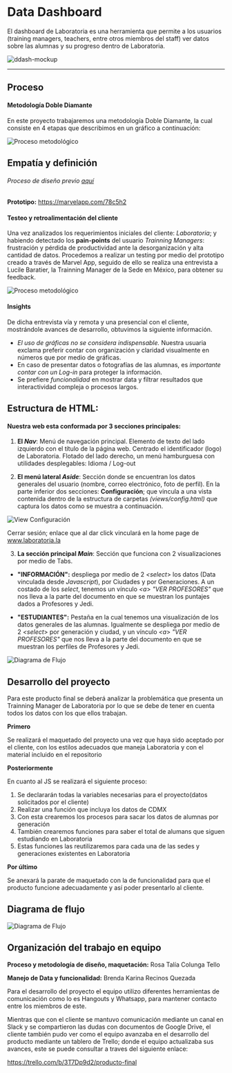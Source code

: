 # Data Dashboard

El dashboard de Laboratoria es una herramienta que permite a los usuarios (training managers, teachers, entre otros miembros del staff) ver datos sobre las alumnas y su progreso dentro de Laboratoria.

![ddash-mockup](https://user-images.githubusercontent.com/32855963/38580086-ab15bdbe-3cce-11e8-9298-6a40c5bf3407.jpg)

***

## Proceso
#### Metodología Doble Diamante

En este proyecto trabajaremos una metodología Doble Diamante, la cual consiste en 4 etapas que describimos en un gráfico a continuación:

![Proceso metodológico](assets/images/dash-lab-ddiam.jpg)


## Empatía y definición

###### Proceso de diseño previo [aquí](https://github.com/rosColunga/retos-ux#3-sketch-para-herramienta-dashboard-de-laboratoria)

**Prototipo:** https://marvelapp.com/78c5h2

#### Testeo y retroalimentación del cliente
Una vez analizados los requerimientos iniciales del cliente: *Laboratoria*; y habiendo detectado los **pain-points** del usuario *Trainning Managers*: frustración y pérdida de productividad ante la desorganización y alta cantidad de datos. Procedemos a realizar un testing por medio del prototipo creado a través de Marvel App, seguido de ello se realiza una entrevista a Lucile Baratier, la Trainning Manager de la Sede en México, para obtener su feedback.

![Proceso metodológico](assets/images/preguntas-cliente.png)

#### Insights
De dicha entrevista vía y remota y una presencial con el cliente, mostrándole avances de desarrollo, obtuvimos la siguiente información.
- *El uso de gráficas no se considera indispensable.* Nuestra usuaria exclama preferir contar con organización y claridad visualmente en números que por medio de gráficas.
- En caso de presentar datos o fotografías de las alumnas, es *importante contar con un Log-in* para proteger la información.
- Se prefiere *funcionalidad* en mostrar data y filtrar resultados que interactividad compleja o procesos largos.

## Estructura de HTML:

#### Nuestra web esta conformada por **3 secciones** principales:

  1. **El _Nav_**: Menú de navegación principal. Elemento de texto del lado izquierdo con el título de la página web. Centrado el identificador (logo) de Laboratoria. Flotado del lado derecho, un menú hamburguesa con utilidades desplegables: Idioma / Log-out

  2. **El menú lateral _Aside_**: Sección donde se encuentran los datos generales del usuario (nombre, correo electrónico, foto de perfil). En la parte inferior dos secciones: **Configuración**; que vincula a una vista contenida dentro de la estructura de carpetas _(views/config.html)_ que captura los datos como se muestra a continuación.

  ![View Configuración](assets/images/view.JPG)

  Cerrar sesión; enlace que al dar click vinculará en la home page de www.laboratoria.la

  3. **La sección principal _Main_**: Sección que funciona con 2 visualizaciones por medio de Tabs.
  - **"INFORMACIÓN":** despliega por medio de 2 _<select_> los datos (Data vinculada desde _Javascript_), por Ciudades y por Generaciones.
A un costado de los _select_, tenemos un vínculo _<a_> _"VER PROFESORES"_ que nos lleva a la parte del documento en que se muestran los puntajes dados a Profesores y Jedi.

 - **"ESTUDIANTES":** Pestaña en la cual tenemos una visualización de los datos generales de las alumnas. Igualmente se despliega por medio de 2 _<select_> por generación y ciudad, y un vínculo _<a_> _"VER PROFESORES"_ que nos lleva a la parte del documento en que se muestran los perfiles de Profesores y Jedi.

![Diagrama de Flujo](assets/images/diagrama-html.jpg)

## Desarrollo del proyecto

Para este producto final se deberá analizar la problemática que presenta un Trainning Manager de Laboratoria por lo que se debe de tener en cuenta todos los datos con los que ellos trabajan.

**Primero**

Se realizará el maquetado del proyecto una vez que haya sido aceptado por el cliente, con los estilos adecuados que maneja Laboratoria y con el material incluido en el repositorio

**Posteriormente**

En cuanto al JS se realizará el siguiente proceso:

1. Se declararán todas la variables necesarias para el proyecto(datos solicitados por el cliente)
2. Realizar una función que incluya los datos de CDMX
3. Con esta crearemos los procesos para sacar los datos de alumnas por generación
4. También crearemos funciones para saber el total de alumans que siguen estudiando en Laboratoria
5. Estas funciones las reutilizaremos para cada una de las sedes y generaciones existentes en Laboratoria

**Por último**

Se anexará la parate de maquetado con la de funcionalidad para que el producto funcione adecuadamente y así poder presentarlo al cliente.

## Diagrama de flujo

![Diagrama de Flujo](assets/images/diagramaflujo.jpg)

## Organización del trabajo en equipo

**Proceso y metodología de diseño, maquetación:** Rosa Talía Colunga Tello

**Manejo de Data y funcionalidad:** Brenda Karina Recinos Quezada

Para el desarrollo del proyecto el equipo utilizo diferentes herramientas de comunicación como lo es Hangouts y Whatsapp, para mantener contacto entre los miembros de este.

Mientras que con el cliente se mantuvo comunicación mediante un canal en Slack y se compartieron las dudas con documentos de Google Drive, el cliente también pudo ver como el equipo avanzaba en el desarrollo del producto mediante un tablero de Trello; donde el equipo actualizaba sus avances, este se puede consultar a traves del siguiente enlace:

https://trello.com/b/3T7Dp9d2/producto-final


